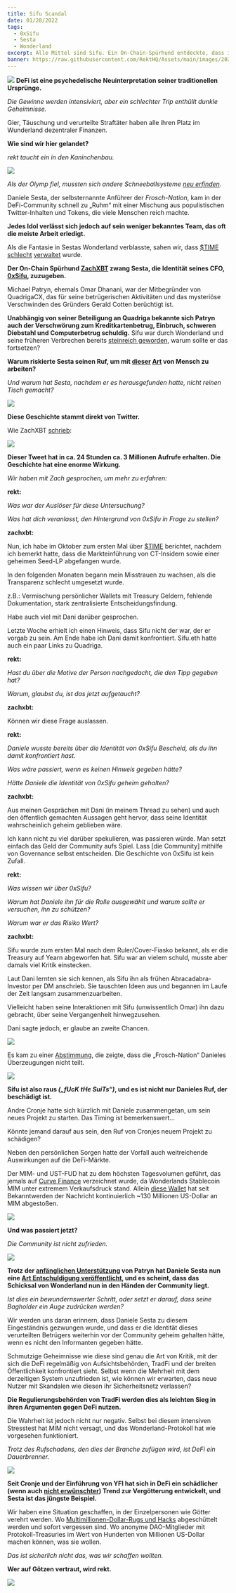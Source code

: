```yaml
---
title: Sifu Scandal
date: 01/28/2022
tags:
  - 0xSifu
  - Sesta
  - Wonderland
excerpt: Alle Mittel sind Sifu. Ein On-Chain-Spürhund entdeckte, dass in Sestas Wunderland nicht alles in Ordnung war, und die Auswirkungen der Quadriga sind noch lange nicht vergessen.
banner: https://raw.githubusercontent.com/RektHQ/Assets/main/images/2022/01/sifu-header.png
---
```

![](https://raw.githubusercontent.com/RektHQ/Assets/main/images/2022/01/sifu-header.png)
**DeFi ist eine psychedelische Neuinterpretation seiner traditionellen Ursprünge.**

_Die Gewinne werden intensiviert, aber ein schlechter Trip enthüllt dunkle Geheimnisse._

Gier, Täuschung und verurteilte Straftäter haben alle ihren Platz im Wunderland dezentraler Finanzen.

**Wie sind wir hier gelandet?**

_rekt taucht ein in den Kaninchenbau._

![](https://raw.githubusercontent.com/RektHQ/Assets/main/images/2021/03/rekt-linebreak.png)

_Als der Olymp fiel, mussten sich andere Schneeballsysteme [neu erfinden](https://twitter.com/danielesesta/status/1483182059002957824)._

Daniele Sesta, der selbsternannte Anführer der _Frosch-Nation_, kam in der DeFi-Community schnell zu „Ruhm“ mit einer Mischung aus populistischen Twitter-Inhalten und Tokens, die viele Menschen reich machte.

**Jedes Idol verlässt sich jedoch auf sein weniger bekanntes Team, das oft die meiste Arbeit erledigt.**

Als die Fantasie in Sestas Wonderland verblasste, sahen wir, dass [$TIME](https://www.coingecko.com/en/coins/wonderland) [schlecht](https://twitter.com/adamscochran/status/1486713137860464658?s=21) [verwaltet](https://twitter.com/thedefiedge/status/1483910379436662791) wurde.

**Der On-Chain Spürhund [ZachXBT](https://twitter.com/zachxbt/status/1486591682728673282?s=20&t=cBEml84fJqyrRYosUNv7Cw) zwang Sesta, die Identität seines CFO, [0xSifu](https://twitter.com/0xSifu), zuzugeben.**

Michael Patryn, ehemals Omar Dhanani, war der Mitbegründer von QuadrigaCX, das für seine betrügerischen Aktivitäten und das mysteriöse Verschwinden des Gründers Gerald Cotten berüchtigt ist.

**Unabhängig von seiner Beteiligung an Quadriga bekannte sich Patryn auch der Verschwörung zum Kreditkartenbetrug, Einbruch, schweren Diebstahl und Computerbetrug schuldig.**
Sifu war durch Wonderland und seine früheren Verbrechen bereits [steinreich geworden](https://twitter.com/Zappyb0i/status/1486599000014966784?s=20&t=IRZfyaiGDiqvABg22VjUEw), warum sollte er das fortsetzen?

**Warum riskierte Sesta seinen Ruf, um mit [dieser](https://twitter.com/MidasTheFool/status/1486649232744353795) [Art](https://twitter.com/tayvano_/status/1486605587064385539) von Mensch zu arbeiten?**

_Und warum hat Sesta, nachdem er es herausgefunden hatte, nicht reinen Tisch gemacht?_

![](https://raw.githubusercontent.com/RektHQ/Assets/main/images/2021/09/rekt-investigates-linebreak.png)

**Diese Geschichte stammt direkt von Twitter.**

Wie ZachXBT [schrieb](https://twitter.com/zachxbt/status/1486591682728673282?s=20&t=cBEml84fJqyrRYosUNv7Cw):

![](https://raw.githubusercontent.com/RektHQ/Assets/main/images/2022/01/sifu-zachtweet.png)

**Dieser Tweet hat in ca. 24 Stunden ca. 3 Millionen Aufrufe erhalten. Die Geschichte hat eine enorme Wirkung.**

_Wir haben mit Zach gesprochen, um mehr zu erfahren:_

**rekt:**

_Was war der Auslöser für diese Untersuchung?_

_Was hat dich veranlasst, den Hintergrund von 0xSifu in Frage zu stellen?_

**zachxbt:**

Nun, ich habe im Oktober zum ersten Mal über [$TIME](https://www.coingecko.com/en/coins/wonderland) berichtet, nachdem ich bemerkt hatte, dass die Markteinführung von CT-Insidern sowie einer geheimen Seed-LP abgefangen wurde.

In den folgenden Monaten begann mein Misstrauen zu wachsen, als die Transparenz schlecht umgesetzt wurde.

z.B.: Vermischung persönlicher Wallets mit Treasury Geldern, fehlende Dokumentation, stark zentralisierte Entscheidungsfindung.

Habe auch viel mit Dani darüber gesprochen.

Letzte Woche erhielt ich einen Hinweis, dass Sifu nicht der war, der er vorgab zu sein. Am Ende habe ich Dani damit konfrontiert. Sifu.eth hatte auch ein paar Links zu Quadriga.

**rekt:**

_Hast du über die Motive der Person nachgedacht, die den Tipp gegeben hat?_

_Warum, glaubst du, ist das jetzt aufgetaucht?_

**zachxbt:**

Können wir diese Frage auslassen.

**rekt:**

_Daniele wusste bereits über die Identität von 0xSifu Bescheid, als du ihn damit konfrontiert hast._

_Was wäre passiert, wenn es keinen Hinweis gegeben hätte?_

_Hätte Daniele die Identität von 0xSifu geheim gehalten?_

**zachxbt:**

Aus meinen Gesprächen mit Dani (in meinem Thread zu sehen) und auch den öffentlich gemachten Aussagen geht hervor, dass seine Identität wahrscheinlich geheim geblieben wäre.

Ich kann nicht zu viel darüber spekulieren, was passieren würde. Man setzt einfach das Geld der Community aufs Spiel. Lass [die Community] mithilfe von Governance selbst entscheiden. Die Geschichte von 0xSifu ist kein Zufall.

**rekt:**

_Was wissen wir über 0xSifu?_

_Warum hat Daniele ihn für die Rolle ausgewählt und warum sollte er versuchen, ihn zu schützen?_

_Warum war er das Risiko Wert?_

**zachxbt:**

Sifu wurde zum ersten Mal nach dem Ruler/Cover-Fiasko bekannt, als er die Treasury auf Yearn abgeworfen hat. Sifu war an vielem schuld, musste aber damals viel Kritik einstecken.

Laut Dani lernten sie sich kennen, als Sifu ihn als frühen Abracadabra-Investor per DM anschrieb. Sie tauschten Ideen aus und begannen im Laufe der Zeit langsam zusammenzuarbeiten.

Vielleicht haben seine Interaktionen mit Sifu (unwissentlich Omar) ihn dazu gebracht, über seine Vergangenheit hinwegzusehen.

Dani sagte jedoch, er glaube an zweite Chancen.

![](https://raw.githubusercontent.com/RektHQ/Assets/main/images/2021/03/rekt-linebreak.png)

Es kam zu einer [Abstimmung](https://snapshot.org/#/bestfork.eth/proposal/0x8f974b76d4f50ea26a1f44843dcda2e0f6a4736883968b29996d272b86b447a9), die zeigte, dass die „Frosch-Nation“ Danieles Überzeugungen nicht teilt.

![](https://raw.githubusercontent.com/RektHQ/Assets/main/images/2022/01/sifu-snapshot.png)

**Sifu ist also raus _(„fUcK tHe SuiTs“)_, und es ist nicht nur Danieles Ruf, der beschädigt ist.**

Andre Cronje hatte sich kürzlich mit Daniele zusammengetan, um sein neues Projekt zu starten. Das Timing ist bemerkenswert...

Könnte jemand darauf aus sein, den Ruf von Cronjes neuem Projekt zu schädigen?

Neben den persönlichen Sorgen hatte der Vorfall auch weitreichende Auswirkungen auf die DeFi-Märkte.

Der MIM- und UST-FUD hat zu dem höchsten Tagesvolumen geführt, das jemals auf [Curve Finance](https://twitter.com/CurveFinance) verzeichnet wurde, da Wonderlands Stablecoin MIM unter extremem Verkaufsdruck stand. Allein [diese Wallet](https://etherscan.io/address/0x087e9c8ef2d97740340a471ff8bb49f5490f6cf6) hat seit Bekanntwerden der Nachricht kontinuierlich ~130 Millionen US-Dollar an MIM abgestoßen.

![](https://raw.githubusercontent.com/RektHQ/Assets/main/images/2022/01/sifu-curve.png)

**Und was passiert jetzt?**

_Die Community ist nicht zufrieden._

![](https://raw.githubusercontent.com/RektHQ/Assets/main/images/2022/01/sifu-emilio.png)

**Trotz der [anfänglichen Unterstützung](https://twitter.com/danielesesta/status/1486591436233404421) von Patryn hat Daniele Sesta nun eine [Art Entschuldigung veröffentlicht](https://mirror.xyz/0x8A7f7C5b556B1298a74c0e89df46Eba117A2F6c1/s7haxQQE9lhDxoBws97vsyGlrOi768xtGB-z9vLLQAw), und es scheint, dass das Schicksal von Wonderland nun in den Händen der Community liegt.**

_Ist dies ein bewundernswerter Schritt, oder setzt er darauf, dass seine Bagholder ein Auge zudrücken werden?_

Wir werden uns daran erinnern, dass Daniele Sesta zu diesem Eingeständnis gezwungen wurde, und dass er die Identität dieses verurteilten Betrügers weiterhin vor der Community geheim gehalten hätte, wenn es nicht den Informanten gegeben hätte.

Schmutzige Geheimnisse wie diese sind genau die Art von Kritik, mit der sich die DeFi regelmäßig von Aufsichtsbehörden, TradFi und der breiten Öffentlichkeit konfrontiert sieht. Selbst wenn die Mehrheit mit dem derzeitigen System unzufrieden ist, wie können wir erwarten, dass neue Nutzer mit Skandalen wie diesen ihr Sicherheitsnetz verlassen?

**Die Regulierungsbehörden von TradFi werden dies als leichten Sieg in ihren Argumenten gegen DeFi nutzen.**

Die Wahrheit ist jedoch nicht nur negativ. Selbst bei diesem intensiven Stresstest hat MIM nicht versagt, und das Wonderland-Protokoll hat wie vorgesehen funktioniert.

_Trotz des Rufschadens, den dies der Branche zufügen wird, ist DeFi ein Dauerbrenner._

![](https://raw.githubusercontent.com/RektHQ/Assets/main/images/2021/03/rekt-linebreak.png)
 
**Seit Cronje und der Einführung von YFI hat sich in DeFi ein schädlicher (wenn auch [nicht erwünschter](https://andrecronje.medium.com/not-so-smart-contracts-8c9ab4368d21)) Trend zur Vergötterung entwickelt, und Sesta ist das jüngste Beispiel.**

Wir haben eine Situation geschaffen, in der Einzelpersonen wie Götter verehrt werden. Wo [Multimillionen-Dollar-Rugs und Hacks](https://rekt.news/leaderboard/) abgeschüttelt werden und sofort vergessen sind. Wo anonyme DAO-Mitglieder mit Protokoll-Treasuries im Wert von Hunderten von Millionen US-Dollar machen können, was sie wollen.

_Das ist sicherlich nicht das, was wir schaffen wollten._

**Wer auf Götzen vertraut, wird rekt.**

![](https://raw.githubusercontent.com/RektHQ/Assets/main/images/2021/08/rekt-outline-conc.png)
